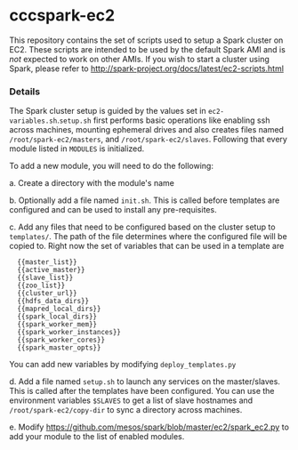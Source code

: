 cccspark-ec2
=========

This repository contains the set of scripts used to setup a Spark cluster on
EC2. These scripts are intended to be used by the default Spark AMI and is *not*
expected to work on other AMIs. If you wish to start a cluster using Spark,
please refer to http://spark-project.org/docs/latest/ec2-scripts.html 

### Details


The Spark cluster setup is guided by the values set in `ec2-variables.sh`.`setup.sh`
first performs basic operations like enabling ssh across machines, mounting ephemeral
drives and also creates files named `/root/spark-ec2/masters`, and `/root/spark-ec2/slaves`.
Following that every module listed in `MODULES` is initialized. 

To add a new module, you will need to do the following:

  a. Create a directory with the module's name
  
  b. Optionally add a file named `init.sh`. This is called before templates are configured 
and can be used to install any pre-requisites.

  c. Add any files that need to be configured based on the cluster setup to `templates/`.
  The path of the file determines where the configured file will be copied to. Right now
  the set of variables that can be used in a template are
  
      {{master_list}}
      {{active_master}}
      {{slave_list}}
      {{zoo_list}}
      {{cluster_url}}
      {{hdfs_data_dirs}}
      {{mapred_local_dirs}}
      {{spark_local_dirs}}
      {{spark_worker_mem}}
      {{spark_worker_instances}}
      {{spark_worker_cores}}
      {{spark_master_opts}}
      
   You can add new variables by modifying `deploy_templates.py`
   
   d. Add a file named `setup.sh` to launch any services on the master/slaves. This is called
   after the templates have been configured. You can use the environment variables `$SLAVES` to
   get a list of slave hostnames and `/root/spark-ec2/copy-dir` to sync a directory across machines.
      
   e. Modify https://github.com/mesos/spark/blob/master/ec2/spark_ec2.py to add your module to
   the list of enabled modules.
